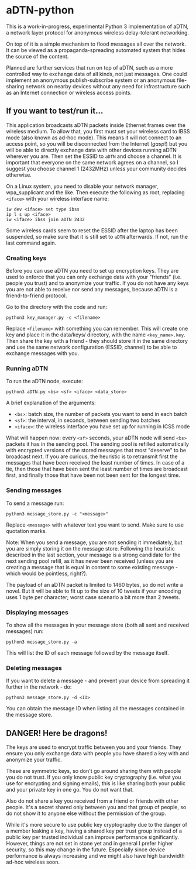 # aDTN-python

This is a work-in-progress, experimental Python 3 implementation of aDTN, a network layer protocol for anonymous wireless delay-tolerant networking.

On top of it is a simple mechanism to flood messages all over the network. It can be viewed as a propaganda-spreading automated system that hides the source of the content.

Planned are further services that run on top of aDTN, such as a more controlled way to exchange data of all kinds, not just messages. One could implement an anonymous publish-subscribe system or an anonymous file-sharing network on nearby devices without any need for infrastructure such as an Internet connection or wireless access points.


## If you want to test/run it...

This application broadcasts aDTN packets inside Ethernet frames over the wireless medium. To allow that, you first must set your wireless card to IBSS mode (also known as ad-hoc mode). This means it will not connect to an access point, so you will be disconnected from the Internet (*gasp*!) but you will be able to directly exchange data with other devices running aDTN wherever you are. Then set the ESSID to `aDTN` and choose a channel. It is important that everyone on the same network agrees on a channel, so I suggest you choose channel 1 (2432MHz) unless your community decides otherwise.

On a Linux system, you need to disable your network manager, wpa_supplicant and the like. Then execute the following as root, replacing `<iface>` with your wireless interface name:

    iw dev <iface> set type ibss
    ip l s up <iface>
    iw <iface> ibss join aDTN 2432

Some wireless cards seem to reset the ESSID after the laptop has been suspended, so make sure that it is still set to `aDTN` afterwards. If not, run the last command again.

### Creating keys

Before you can use aDTN you need to set up encryption keys. They are used to enforce that you can only exchange data with your "friends" (i.e. people you trust) and to anonymize your traffic. If you do not have any keys you are not able to receive nor send any messages, because aDTN is a friend-to-friend protocol.

Go to the directory with the code and run:

    python3 key_manager.py -c <filename>

Replace `<filename>` with something you can remember. This will create one key and place it in the data/keys/ directory, with the name `<key_name>.key`. Then share the key with a friend - they should store it in the same directory and use the same network configuration (ESSID, channel) to be able to exchange messages with you.

### Running aDTN

To run the aDTN node, execute:
    
    python3 aDTN.py <bs> <sf> <iface> <data_store>
    
A brief explanation of the arguments:

* `<bs>`: batch size, the number of packets you want to send in each batch
* `<sf>`: the interval, in seconds, between sending two batches
* `<iface>`: the wireless interface you have set up for running in ICSS mode

What will happen now: every `<sf>` seconds, your aDTN node will send `<bs>` packets it has in the sending pool. The sending pool is refilled automatically with encrypted versions of the stored messages that most "deserve" to be broadcast next. If you are curious, the heuristic is to retransmit first the messages that have been received the least number of times. In case of a tie, then those that have been sent the least number of times are broadcast first, and finally those that have been not been sent for the longest time.

### Sending messages

To send a message run:

    python3 message_store.py -c "<message>"

Replace `<message>` with whatever text you want to send. Make sure to use quotation marks.

Note: When you send a message, you are not sending it immediately, but you are simply storing it on the message store. Following the heuristic described in the last section, your message is a strong candidate for the next sending pool refill, as it has never been received (unless you are creating a message that is equal in content to some existing message - which would be pointless, right?).

The payload of an aDTN packet is limited to 1460 bytes, so do not write a novel. But it will be able to fit up to the size of 10 tweets if your encoding uses 1 byte per character; worst case scenario a bit more than 2 tweets.

### Displaying messages

To show all the messages in your message store (both all sent and received messages) run:

    python3 message_store.py -a

This will list the ID of each message followed by the message itself.

### Deleting messages

If you want to delete a message - and prevent your device from spreading it further in the network - do:

    python3 message_store.py -d <ID>

You can obtain the message ID when listing all the messages contained in the message store.


## DANGER! Here be dragons!
The keys are used to encrypt traffic between you and your friends. They ensure you only exchange data with people you have shared a key with and anonymize your traffic.

These are symmetric keys, so don't go around sharing them with people you do not trust. If you only know public key cryptography (i.e. what you use for encrypting and signing emails), this is like sharing both your public and your private key in one go. You do not want that.

Also do not share a key you received from a friend or friends with other people. It's a secret shared only between you and that group of people, so do not show it to anyone else without the permission of the group.

While it's more secure to use public key cryptography due to the danger of a member leaking a key, having a shared key per trust group instead of a public key per trusted individual can improve performance significantly. However, things are not set in stone yet and in general I prefer higher security, so this may change in the future. Especially since device performance is always increasing and we might also have high bandwidth ad-hoc wireless soon.


